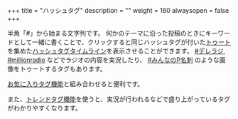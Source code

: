 +++
title = "ハッシュタグ"
description = ""
weight = 160
alwaysopen = false
+++

半角「#」から始まる文字列です。 何かのテーマに沿った投稿のときにキーワードとして一緒に書くことで、クリックすると同じハッシュタグが付いた[トゥート](../toot)を集めた[ハッシュタグタイムライン](../column/tagtl)を表示させることができます。 [#デレラジ](https://imastodon.net/web/timelines/tag/デレラジ),  [#millionradio](https://imastodon.net/web/timelines/tag/millionradio) などでラジオの内容を実況したり、 [#みんなのP名刺](https://imastodon.net/web/timelines/tag/みんなのP名刺) のような画像をトゥートするタグもあります。

[お気に入りタグ機能](../../unique-feature/favourite-tag)と組み合わせると便利です。

また、[トレンドタグ機能](../../unique-feature/trend-tag)を使うと、実況が行われるなどで盛り上がっているタグがわかりやすくなります。
